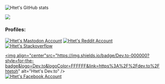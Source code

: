 ![Htet's GitHub stats](https://github-readme-stats.vercel.app/api?username=htetoh&show_icons=true&theme=transparent)
</p>
<p align="left"> <img src="https://komarev.com/ghpvc/?username=htetoh&label=Profile%20views&color=0e75b6&style=for-the-badge" /></p>
<h3 align="left">Profiles:</h3>
<p align="left">
<a href="https://mastodon.social/@htetoh" target="blank"><img align="center" src="https://img.shields.io/badge/Mastodon-purple?style=for-the-badge&logo=mastodon&logoColor=FFFFFF&link=https%3A%2F%2Fmastodon.social%2Fhtetoh" alt="Htet's Mastodon Account" /></a>
<a href="https://reddit.com/u/htet9th" target="blank"><img align="center"src="https://img.shields.io/badge/Reddit-FF4500?style=for-the-badge&logo=Reddit&logoColor=FFFFFF&link=https%3A%2F%2Freddit.com%2Fu%2Fhtet9th" alt="Htet's Reddit Account"/></a>
  <br>
  <a href="https://stackoverflow.com/users/15081578/htetoh" target="blank"><img align="center"src="https://img.shields.io/badge/Stackoverflow-gray?style=for-the-badge&logo=Stackoverflow&logoColor=ffffff&link=https%3A%2F%2Fstackoverflow.com%2" alt="Htet's Stackoverflow" /></a>

  <a href="https://dev.to/htetoh" target="blank"><img align="center"src="https://img.shields.io/badge/Dev.to-000000?style=for-the-badge&logo=Dev.to&logoColor=FFFFFF&link=https%3A%2F%2Fdev.to%2Fhtetoh" alt="Htet's Dev.to" /></a>
  <br>
<a href="https://facebook.com/lhtetohl" target="blank"><img align="center" src="https://img.shields.io/badge/Facebook-1877F2?style=for-the-badge&logo=Facebook&logoColor=FFFFFF&link=https%3A%2F%2Ffacebook.com%2Flhtetohl" alt="Htet's Facebook Account" /></a> </p>


<!--
**htetoh/htetoh** is a ✨ _special_ ✨ repository because its `README.md` (this file) appears on your GitHub profile.

Here are some ideas to get you started:

- 🔭 I’m currently working on ...
- 🌱 I’m currently learning ...
- 👯 I’m looking to collaborate on ...
- 🤔 I’m looking for help with ...
- 💬 Ask me about ...
- 📫 How to reach me: ...
- 😄 Pronouns: ...
- ⚡ Fun fact: ...
-->
